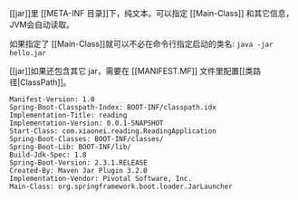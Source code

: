 [[jar]]里 [[META-INF 目录]]下，纯文本。可以指定 [[Main-Class]] 和其它信息，JVM会自动读取。

如果指定了 [[Main-Class]]就可以不必在命令行指定启动的类名:
`java -jar hello.jar`

[[jar]]如果还包含其它 jar，需要在 [[MANIFEST.MF]] 文件里配置[[类路径|ClassPath]]。

```
Manifest-Version: 1.0
Spring-Boot-Classpath-Index: BOOT-INF/classpath.idx
Implementation-Title: reading
Implementation-Version: 0.0.1-SNAPSHOT
Start-Class: com.xiaonei.reading.ReadingApplication
Spring-Boot-Classes: BOOT-INF/classes/
Spring-Boot-Lib: BOOT-INF/lib/
Build-Jdk-Spec: 1.8
Spring-Boot-Version: 2.3.1.RELEASE
Created-By: Maven Jar Plugin 3.2.0
Implementation-Vendor: Pivotal Software, Inc.
Main-Class: org.springframework.boot.loader.JarLauncher
```